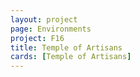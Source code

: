 ```yaml
---
layout: project
page: Environments
project: F16
title: Temple of Artisans
cards: [Temple of Artisans]
---
```

